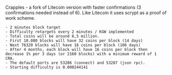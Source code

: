 Crapples - a fork of Litecoin version with faster confirmations (3 confirmations needed instead of 6). Like Litecoin it uses scrypt as a proof of work scheme.

	- 2 minutes block target
	- Difficulty retargets every 2 minutes / KGW implemented
	- Total coins will be around 8,5 million.
	- First 10.080 blocks will have 32 coins per block (14 days)
	- Next 76320 blocks will have 16 coins per block (106 days)
	- After 4 months, each block will have 16 coins per block then decrease 1% per 3 days (or 2160 blocks) with a minimum reward of 1 CRA.
	- The default ports are 53286 (connect) and 53287 (json rpc).
	- Starting difficulty is 0.000244141


